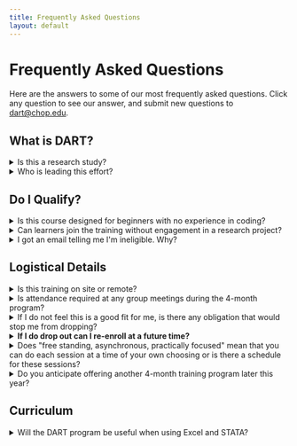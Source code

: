 ```yaml
---
title: Frequently Asked Questions
layout: default
---
```


# Frequently Asked Questions

Here are the answers to some of our most frequently asked questions.  Click any question to see our answer, and submit new questions to [dart@chop.edu](mailto:dart@chop.edu).

## What is DART?

<details>
<summary>Is this a research study?</summary>
DART is a research study in which we provide biomedical researchers (our subjects) some data science training resources over the course of 16 weeks and measure the efficacy of our approach. 
</details>

<details>
<summary>Who is leading this effort?</summary>
The main team that is creating the materials and conducting the research associated with this project is a team of data educators at Children's Hospital of Philadelphia (CHOP), with PIs hailing from CHOP and Drexel University.
</details>


## Do I Qualify?

<details>
<summary>Is this course designed for beginners with no experience in coding? </summary>
As far as the level of instruction, we are beginning our program with more basic instruction for brand new beginners, but subsequent cohorts (starting in late summer 2023) will also have the opportunity to study more complex topics like omics and machine learning.
</details>

<details>
<summary>Can learners join the training without engagement in a research project?</summary>
This program is intended for people who are actively involved in the conduct of research, so if you’re not participating at that level, then you wouldn't (yet) qualify for this study. 
</details>

<details>
<summary>I got an email telling me I'm ineligible.  Why?</summary>
It can be frustrating to wonder why you were ineligible for the DART program.

Although we generally try to be as transparent as we can with all our communication, we can't share the reason someone was excluded from participating in the research study.  We have unfortunately experienced people trying to re-enroll with changed answers when we explain our inclusion and exclusion criteria.  As fellow learners, we want to explain why you were excluded, but as researchers we have a duty to maintain the rigor of our study.
</details>


## Logistical Details

<details>
<summary>Is this training on site or remote?</summary>
This is a remote/online opportunity that can be undertaken anywhere you have a reliable internet connection.
</details>

<details>
<summary>Is attendance required at any group meetings during the 4-month program?</summary>
We place learners in "communities of practice" with other learners and encourage them to interact.  We anticipate that most or all of this interaction may be asynchronous, but it's possible that some people might want to put together a synchronous (or even in-person) chat, code exercise group, or similar.  Your participation in any community of practice event is optional (but potentially fun and useful).
</details>

<details>
<summary>If I do not feel this is a good fit for me, is there any obligation that would stop me from dropping?</summary>
As with any study, you can drop out for any reason and there is no harm done – we won't hold it against you, tell your boss, or email your thesis advisor.
</details>

<details>
<summary><strong>If I do drop out can I re-enroll at a future time?</strong></summary>
You can only enroll in the study as a research subject once. You can continue learning on your own at your convenience, since you will retain access to all of the educational materials and the learning pathway you were assigned. You will not, however, be eligible to join another cohort.
</details>


<details>
<summary>Does "free standing, asynchronous, practically focused" mean that you can do each session at a time of your own choosing or is there a schedule for these sessions?</summary>
You can do these training modules at your leisure, but we do suggest a sequence and ask you to do 2-3 hours a week of effort, knowing that sometimes you’ll have more time and sometimes less.
</details>

<details>
<summary>Do you anticipate offering another 4-month training program later this year?</summary>
Yes, we plan another session later in the year, starting in July or August of 2023.
</details>

## Curriculum

<details>
<summary>Will the DART program be useful when using Excel and STATA?</summary>
We have a strong emphasis on free, open source software (this does not include Stata or Excel).  Our course materials don't include instructions on Excel or Stata, but some of the principles we teach may be useful in data cleaning and preparation, regardless of how you do it.  
</details>
